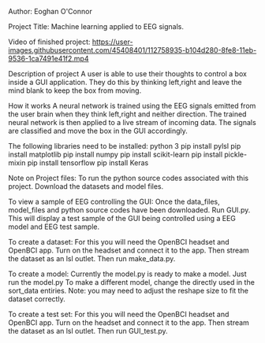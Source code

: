Author: Eoghan O'Connor

Project Title: Machine learning applied to EEG signals.


Video of finished project:
https://user-images.githubusercontent.com/45408401/112758935-b104d280-8fe8-11eb-9536-1ca7491e41f2.mp4

Description of project
A user is able to use their thoughts to control a box inside a GUI application.
They do this by thinking left,right and leave the mind blank to keep the box from moving.

How it works
A neural network is trained using the EEG signals emitted from the user brain when they think left,right and neither direction.
The trained neural network is then applied to a live stream of incoming data.
The signals are classified and move the box in the GUI accordingly.






The following libraries need to be installed:
python 3
pip install pylsl
pip install matplotlib
pip install numpy
pip install scikit-learn
pip install pickle-mixin
pip install tensorflow
pip install Keras


Note on Project files:
To run the python source codes associated with
this project. Download the datasets and model files.

To view a sample of EEG controlling the GUI:
Once the data_files, model_files and python source codes
have been downloaded.
Run GUI.py. This will display a test sample of the GUI
being controlled using a EEG model and EEG test sample.


To create a dataset:
For this you will need the OpenBCI headset and OpenBCI app.
Turn on the headset and connect it to the app.
Then stream the dataset as an lsl outlet.
Then run make_data.py.


To create a model:
Currently the model.py is ready to make a model.
Just run the model.py
To make a different model, change the directly used in the sort_data
entiries.
Note: you may need to adjust the reshape size to fit the dataset correctly.


To create a test set:
For this you will need the OpenBCI headset and OpenBCI app.
Turn on the headset and connect it to the app.
Then stream the dataset as an lsl outlet.
Then run GUI_test.py.
